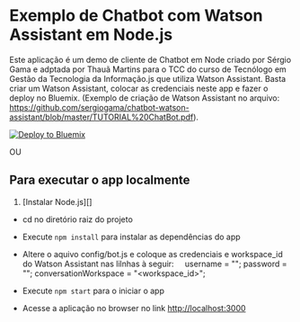 # Exemplo de Chatbot com Watson Assistant em Node.js

Este aplicação é um demo de cliente de Chatbot em Node criado por Sérgio Gama e adptada por Thauã Martins para o TCC do curso de Tecnólogo em Gestão da Tecnologia da Informação.js que utiliza Watson Assistant. Basta criar um Watson Assistant, colocar as credenciais neste app e fazer o deploy no Bluemix. (Exemplo de criação de Watson Assistant no arquivo: https://github.com/sergiogama/chatbot-watson-assistant/blob/master/TUTORIAL%20ChatBot.pdf).

[![Deploy to Bluemix](https://bluemix.net/deploy/button.png)](https://bluemix.net/deploy?repository=https://git.ng.bluemix.net/thauam_09martins/pizzaria-fatec-chatbot.git)

OU

## Para executar o app localmente

1. [Instalar Node.js][]
+ cd no diretório raiz do projeto
+ Execute `npm install` para instalar as dependências do app
+ Altere o aquivo config/bot.js e coloque as credenciais e workspace_id do Watson Assistant nas lilnhas à seguir:
    
    username = "<username>";
    password = "<password>";
    conversationWorkspace = "<workspace_id>";

+ Execute `npm start` para o iniciar o app
+ Acesse a aplicação no browser no link <http://localhost:3000>

[Instale Node.js]: https://nodejs.org/en/download/
"# Conversation-demo" 
